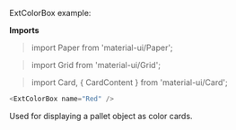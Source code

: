 ExtColorBox example:

**Imports**

> import Paper from 'material-ui/Paper';

> import Grid from 'material-ui/Grid';

> import Card, { CardContent } from 'material-ui/Card';

```js
<ExtColorBox name="Red" />
```

Used for displaying a pallet object as color cards.
